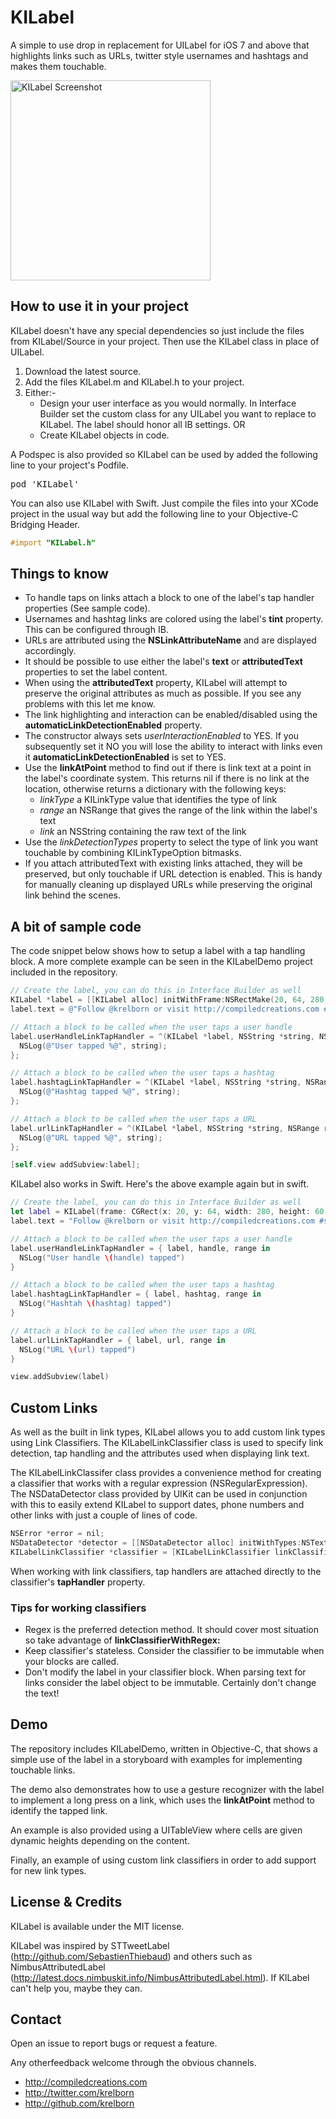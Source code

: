 # KILabel

A simple to use drop in replacement for UILabel for iOS 7 and above that highlights links such as URLs, twitter style usernames and hashtags and makes them touchable.

<img width=320 src="https://raw.github.com/Krelborn/KILabel/master/IKLabelDemoScreenshot.png" alt="KILabel Screenshot">

## How to use it in your project
KILabel doesn't have any special dependencies so just include the files from KILabel/Source in your project. Then use the KILabel class in place of UILabel.

1. Download the latest source.
2. Add the files KILabel.m and KILabel.h to your project.
3. Either:-
    * Design your user interface as you would normally. In Interface Builder set the custom class for any UILabel you want to replace to KILabel. The label should honor all IB settings. OR
    * Create KILabel objects in code.

A Podspec is also provided so KILabel can be used by added the following line to your project's Podfile.

<pre>pod 'KILabel'</pre>

You can also use KILabel with Swift. Just compile the files into your XCode project in the usual way but add the following line to your Objective-C Bridging Header.

``` objective-c
#import "KILabel.h"
```

## Things to know
* To handle taps on links attach a block to one of the label's tap handler properties (See sample code).
* Usernames and hashtag links are colored using the label's **tint** property. This can be configured through IB.
* URLs are attributed using the **NSLinkAttributeName** and are displayed accordingly.
* It should be possible to use either the label's **text** or **attributedText** properties to set the label content.
* When using the **attributedText** property, KILabel will attempt to preserve the original attributes as much as possible. If you see any problems with this let me know.
* The link highlighting and interaction can be enabled/disabled using the **automaticLinkDetectionEnabled** property.
* The constructor always sets *userInteractionEnabled* to YES. If you subsequently set it NO you will lose the ability to interact with links even it **automaticLinkDetectionEnabled** is set to YES.
* Use the **linkAtPoint** method to find out if there is link text at a point in the label's coordinate system. This returns nil if there is no link at the location, otherwise returns a dictionary with the following keys:
    * *linkType* a KILinkType value that identifies the type of link
    * *range* an NSRange that gives the range of the link within the label's text
    * *link* an NSString containing the raw text of the link
* Use the *linkDetectionTypes* property to select the type of link you want touchable by combining KILinkTypeOption bitmasks.
* If you attach attributedText with existing links attached, they will be preserved, but only touchable if URL detection is enabled. This is handy for manually cleaning up displayed URLs while preserving the original link behind the scenes.

## A bit of sample code

The code snippet below shows how to setup a label with a tap handling block. A more complete example can be seen in the KILabelDemo project included in the repository.

``` objective-c
// Create the label, you can do this in Interface Builder as well
KILabel *label = [[KILabel alloc] initWithFrame:NSRectMake(20, 64, 280, 60)];
label.text = @"Follow @krelborn or visit http://compiledcreations.com #shamelessplug";

// Attach a block to be called when the user taps a user handle
label.userHandleLinkTapHandler = ^(KILabel *label, NSString *string, NSRange range) {
  NSLog(@"User tapped %@", string);
};

// Attach a block to be called when the user taps a hashtag
label.hashtagLinkTapHandler = ^(KILabel *label, NSString *string, NSRange range) {
  NSLog(@"Hashtag tapped %@", string);
};

// Attach a block to be called when the user taps a URL
label.urlLinkTapHandler = ^(KILabel *label, NSString *string, NSRange range) {
  NSLog(@"URL tapped %@", string);
};

[self.view addSubview:label];
```

KILabel also works in Swift. Here's the above example again but in swift.

``` swift
// Create the label, you can do this in Interface Builder as well
let label = KILabel(frame: CGRect(x: 20, y: 64, width: 280, height: 60))
label.text = "Follow @krelborn or visit http://compiledcreations.com #shamelessplug"

// Attach a block to be called when the user taps a user handle
label.userHandleLinkTapHandler = { label, handle, range in
  NSLog("User handle \(handle) tapped")
}

// Attach a block to be called when the user taps a hashtag
label.hashtagLinkTapHandler = { label, hashtag, range in
  NSLog("Hashtah \(hashtag) tapped")
}

// Attach a block to be called when the user taps a URL
label.urlLinkTapHandler = { label, url, range in
  NSLog("URL \(url) tapped")
}

view.addSubview(label)
```

## Custom Links

As well as the built in link types, KILabel allows you to add custom link types using Link Classifiers. The KILabelLinkClassifier class is used to specify link detection, tap handling and the attributes used when displaying link text.

The KILabelLinkClassifer class provides a convenience method for creating a classifier that works with a regular expression (NSRegularExpression). The NSDataDetector class provided by UIKit can be used in conjunction with this to easily extend KILabel to support dates, phone numbers and other links with just a couple of lines of code.

``` objective-c
NSError *error = nil;
NSDataDetector *detector = [[NSDataDetector alloc] initWithTypes:NSTextCheckingTypeDate error:&error];
KILabelLinkClassifier *classifier = [KILabelLinkClassifier linkClassifierWithRegex:detector];
```
When working with link classifiers, tap handlers are attached directly to the classifier's **tapHandler** property.

### Tips for working classifiers

- Regex is the preferred detection method. It should cover most situation so take advantage of **linkClassifierWithRegex:**
- Keep classifier's stateless. Consider the classifier to be immutable when your blocks are called.
- Don't modify the label in your classifier block. When parsing text for links consider the label object to be immutable. Certainly don't change the text! 

## Demo

The repository includes KILabelDemo, written in Objective-C, that shows a simple use of the label in a storyboard with examples for implementing touchable links.

The demo also demonstrates how to use a gesture recognizer with the label to implement a long press on a link, which uses the **linkAtPoint** method to identify the tapped link.

An example is also provided using a UITableView where cells are given dynamic heights depending on the content.

Finally, an example of using custom link classifiers in order to add support for new link types. 


## License & Credits

KILabel is available under the MIT license.

KILabel was inspired by STTweetLabel (http://github.com/SebastienThiebaud) and others such as NimbusAttributedLabel (http://latest.docs.nimbuskit.info/NimbusAttributedLabel.html). If KILabel can't help you, maybe they can.

## Contact

Open an issue to report bugs or request a feature.

Any otherfeedback welcome through the obvious channels.

- http://compiledcreations.com
- http://twitter.com/krelborn
- http://github.com/krelborn
